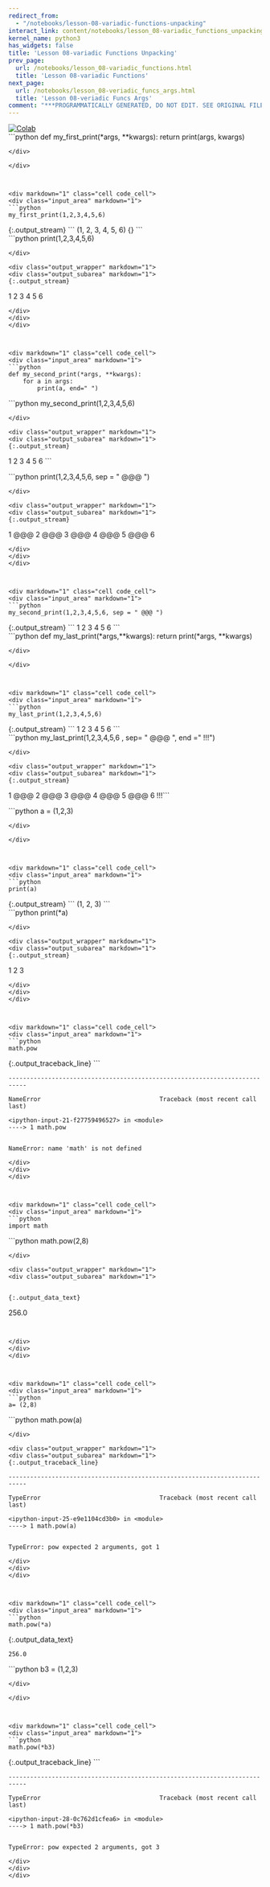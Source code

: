 ```yaml
---
redirect_from:
  - "/notebooks/lesson-08-variadic-functions-unpacking"
interact_link: content/notebooks/lesson_08-variadic_functions_unpacking.ipynb
kernel_name: python3
has_widgets: false
title: 'Lesson 08-variadic Functions Unpacking'
prev_page:
  url: /notebooks/lesson_08-variadic_functions.html
  title: 'Lesson 08-variadic Functions'
next_page:
  url: /notebooks/lesson_08-veriadic_funcs_args.html
  title: 'Lesson 08-veriadic Funcs Args'
comment: "***PROGRAMMATICALLY GENERATED, DO NOT EDIT. SEE ORIGINAL FILES IN /content***"
---
```

<a href="https://colab.research.google.com/github/aviadr1/learn-python/blob/master/live%20class%20demonstrations/lesson%2008%20-%20variadic%20functions%2C%20unpacking.ipynb" target="_blank">
<img src="https://colab.research.google.com/assets/colab-badge.svg" 
     title="Open this file in Google Colab" alt="Colab"/>
</a>




<div markdown="1" class="cell code_cell">
<div class="input_area" markdown="1">
```python
def my_first_print(*args, **kwargs):
    return print(args, kwargs)


```
</div>

</div>



<div markdown="1" class="cell code_cell">
<div class="input_area" markdown="1">
```python
my_first_print(1,2,3,4,5,6)

```
</div>

<div class="output_wrapper" markdown="1">
<div class="output_subarea" markdown="1">
{:.output_stream}
```
(1, 2, 3, 4, 5, 6) {}
```
</div>
</div>
</div>



<div markdown="1" class="cell code_cell">
<div class="input_area" markdown="1">
```python
print(1,2,3,4,5,6)

```
</div>

<div class="output_wrapper" markdown="1">
<div class="output_subarea" markdown="1">
{:.output_stream}
```
1 2 3 4 5 6
```
</div>
</div>
</div>



<div markdown="1" class="cell code_cell">
<div class="input_area" markdown="1">
```python
def my_second_print(*args, **kwargs):
    for a in args:
        print(a, end=" ")

```
</div>

</div>



<div markdown="1" class="cell code_cell">
<div class="input_area" markdown="1">
```python
my_second_print(1,2,3,4,5,6)

```
</div>

<div class="output_wrapper" markdown="1">
<div class="output_subarea" markdown="1">
{:.output_stream}
```
1 2 3 4 5 6 ```
</div>
</div>
</div>



<div markdown="1" class="cell code_cell">
<div class="input_area" markdown="1">
```python
print(1,2,3,4,5,6, sep = " @@@ ")

```
</div>

<div class="output_wrapper" markdown="1">
<div class="output_subarea" markdown="1">
{:.output_stream}
```
1 @@@ 2 @@@ 3 @@@ 4 @@@ 5 @@@ 6
```
</div>
</div>
</div>



<div markdown="1" class="cell code_cell">
<div class="input_area" markdown="1">
```python
my_second_print(1,2,3,4,5,6, sep = " @@@ ")

```
</div>

<div class="output_wrapper" markdown="1">
<div class="output_subarea" markdown="1">
{:.output_stream}
```
1 2 3 4 5 6 ```
</div>
</div>
</div>



<div markdown="1" class="cell code_cell">
<div class="input_area" markdown="1">
```python
def my_last_print(*args,**kwargs):
    return print(*args, **kwargs)


```
</div>

</div>



<div markdown="1" class="cell code_cell">
<div class="input_area" markdown="1">
```python
my_last_print(1,2,3,4,5,6)

```
</div>

<div class="output_wrapper" markdown="1">
<div class="output_subarea" markdown="1">
{:.output_stream}
```
1 2 3 4 5 6
```
</div>
</div>
</div>



<div markdown="1" class="cell code_cell">
<div class="input_area" markdown="1">
```python
my_last_print(1,2,3,4,5,6 , sep= " @@@ ", end =" !!!")

```
</div>

<div class="output_wrapper" markdown="1">
<div class="output_subarea" markdown="1">
{:.output_stream}
```
1 @@@ 2 @@@ 3 @@@ 4 @@@ 5 @@@ 6 !!!```
</div>
</div>
</div>



<div markdown="1" class="cell code_cell">
<div class="input_area" markdown="1">
```python
a = (1,2,3)

```
</div>

</div>



<div markdown="1" class="cell code_cell">
<div class="input_area" markdown="1">
```python
print(a)

```
</div>

<div class="output_wrapper" markdown="1">
<div class="output_subarea" markdown="1">
{:.output_stream}
```
(1, 2, 3)
```
</div>
</div>
</div>



<div markdown="1" class="cell code_cell">
<div class="input_area" markdown="1">
```python
print(*a)

```
</div>

<div class="output_wrapper" markdown="1">
<div class="output_subarea" markdown="1">
{:.output_stream}
```
1 2 3
```
</div>
</div>
</div>



<div markdown="1" class="cell code_cell">
<div class="input_area" markdown="1">
```python
math.pow

```
</div>

<div class="output_wrapper" markdown="1">
<div class="output_subarea" markdown="1">
{:.output_traceback_line}
```

    ---------------------------------------------------------------------------

    NameError                                 Traceback (most recent call last)

    <ipython-input-21-f27759496527> in <module>
    ----> 1 math.pow
    

    NameError: name 'math' is not defined


```
</div>
</div>
</div>



<div markdown="1" class="cell code_cell">
<div class="input_area" markdown="1">
```python
import math

```
</div>

</div>



<div markdown="1" class="cell code_cell">
<div class="input_area" markdown="1">
```python
math.pow(2,8)

```
</div>

<div class="output_wrapper" markdown="1">
<div class="output_subarea" markdown="1">


{:.output_data_text}
```
256.0
```


</div>
</div>
</div>



<div markdown="1" class="cell code_cell">
<div class="input_area" markdown="1">
```python
a= (2,8)

```
</div>

</div>



<div markdown="1" class="cell code_cell">
<div class="input_area" markdown="1">
```python
math.pow(a)

```
</div>

<div class="output_wrapper" markdown="1">
<div class="output_subarea" markdown="1">
{:.output_traceback_line}
```

    ---------------------------------------------------------------------------

    TypeError                                 Traceback (most recent call last)

    <ipython-input-25-e9e1104cd3b0> in <module>
    ----> 1 math.pow(a)
    

    TypeError: pow expected 2 arguments, got 1


```
</div>
</div>
</div>



<div markdown="1" class="cell code_cell">
<div class="input_area" markdown="1">
```python
math.pow(*a)

```
</div>

<div class="output_wrapper" markdown="1">
<div class="output_subarea" markdown="1">


{:.output_data_text}
```
256.0
```


</div>
</div>
</div>



<div markdown="1" class="cell code_cell">
<div class="input_area" markdown="1">
```python
b3 = (1,2,3)

```
</div>

</div>



<div markdown="1" class="cell code_cell">
<div class="input_area" markdown="1">
```python
math.pow(*b3)

```
</div>

<div class="output_wrapper" markdown="1">
<div class="output_subarea" markdown="1">
{:.output_traceback_line}
```

    ---------------------------------------------------------------------------

    TypeError                                 Traceback (most recent call last)

    <ipython-input-28-0c762d1cfea6> in <module>
    ----> 1 math.pow(*b3)
    

    TypeError: pow expected 2 arguments, got 3


```
</div>
</div>
</div>

